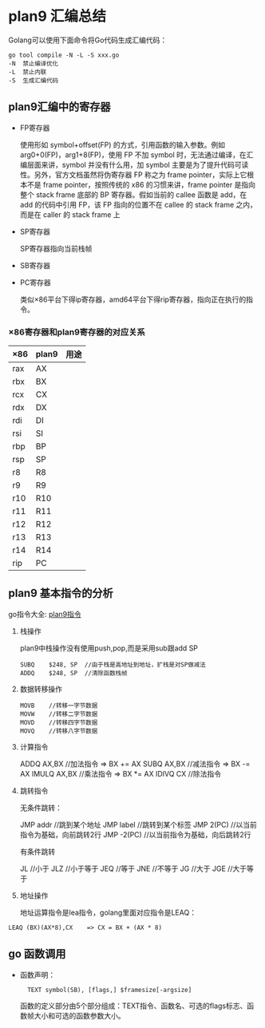 # plan9 汇编总结

Golang可以使用下面命令将Go代码生成汇编代码：
```
go tool compile -N -L -S xxx.go
-N  禁止编译优化
-L  禁止内联
-S  生成汇编代码
```

## plan9汇编中的寄存器
- FP寄存器

    使用形如 symbol+offset(FP) 的方式，引用函数的输入参数。例如 arg0+0(FP)，arg1+8(FP)，使用 FP 不加 symbol 时，无法通过编译，在汇编层面来讲，symbol 并没有什么用，加 symbol 主要是为了提升代码可读性。另外，官方文档虽然将伪寄存器 FP 称之为 frame pointer，实际上它根本不是 frame pointer，按照传统的 x86 的习惯来讲，frame pointer 是指向整个 stack frame 底部的 BP 寄存器。假如当前的 callee 函数是 add，在 add 的代码中引用 FP，该 FP 指向的位置不在 callee 的 stack frame 之内，而是在 caller 的 stack frame 上


- SP寄存器
    
    SP寄存器指向当前栈帧



- SB寄存器


- PC寄存器
   
   类似×86平台下得ip寄存器，amd64平台下得rip寄存器，指向正在执行的指令。

### ×86寄存器和plan9寄存器的对应关系
| ×86  |  plan9 |  用途 |
| ---- |  ----  |  ---  |
| rax  |   AX   |       | 
| rbx  |   BX   |       | 
| rcx  |   CX   |       | 
| rdx  |   DX   |       | 
| rdi  |   DI   |       | 
| rsi  |   SI   |       | 
| rbp  |   BP   |       | 
| rsp  |   SP   |       | 
| r8   |   R8   |       | 
| r9   |   R9   |       | 
| r10  |   R10  |       | 
| r11  |   R11  |       | 
| r12  |   R12  |       | 
| r13  |   R13  |       | 
| r14  |   R14  |       | 
| rip  |   PC   |       | 


## plan9 基本指令的分析
go指令大全: [plan9指令](https://golang.org/src/cmd/internal/obj/x86/anames.go)

1. 栈操作

    plan9中栈操作没有使用push,pop,而是采用sub跟add SP
    ```
    SUBQ	$248, SP  //由于栈是高地址到地址，扩栈是对SP做减法
    ADDQ	$248, SP  //清除函数栈帧
    ```

2. 数据转移操作

    ```
    MOVB    //转移一字节数据
    MOVW    //转移二字节数据
    MOVD    //转移四字节数据
    MOVQ    //转移八字节数据
    ```
3. 计算指令

    ADDQ AX,BX     //加法指令  => BX += AX
    SUBQ AX,BX     //减法指令  => BX -= AX
    IMULQ AX,BX    //乘法指令  => BX *= AX
    IDIVQ CX       //除法指令


4. 跳转指令
   
   无条件跳转：

   JMP addr    //跳到某个地址
   JMP label   //跳转到某个标签
   JMP 2(PC)   //以当前指令为基础，向前跳转2行
   JMP -2(PC)  //以当前指令为基础，向后跳转2行

   有条件跳转

   JL           //小于
   JLZ          //小于等于
   JEQ           //等于
   JNE          //不等于
   JG           //大于
   JGE          //大于等于

5. 地址操作



    地址运算指令是lea指令，golang里面对应指令是LEAQ：
```
LEAQ (BX)(AX*8),CX    => CX = BX + (AX * 8)
```


## go 函数调用
- 函数声明：
 
  ```
    TEXT symbol(SB), [flags,] $framesize[-argsize]
  ```
  函数的定义部分由5个部分组成：TEXT指令、函数名、可选的flags标志、函数帧大小和可选的函数参数大小。